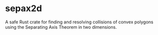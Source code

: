 # sepax2d
A safe Rust crate for finding and resolving collisions of convex polygons using the Separating Axis Theorem in two dimensions.
